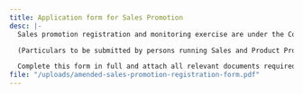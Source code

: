 ```yaml
---
title: Application form for Sales Promotion
desc: |-
  Sales promotion registration and monitoring exercise are under the Consumer Protection Sales Promotion and Regulaitons, 2005

  (Particulars to be submitted by persons running Sales and Product Promotions)

  Complete this form in full and attach all relevant documents required where applicable.
file: "/uploads/amended-sales-promotion-registration-form.pdf"
---
```


